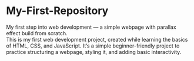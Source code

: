 # My-First-Repository
My first step into web development — a simple webpage with parallax effect build from scratch.<br>
This is my first web development project, created while learning the basics of HTML, CSS, and JavaScript.
It’s a simple beginner-friendly project to practice structuring a webpage, styling it, and adding basic interactivity.
